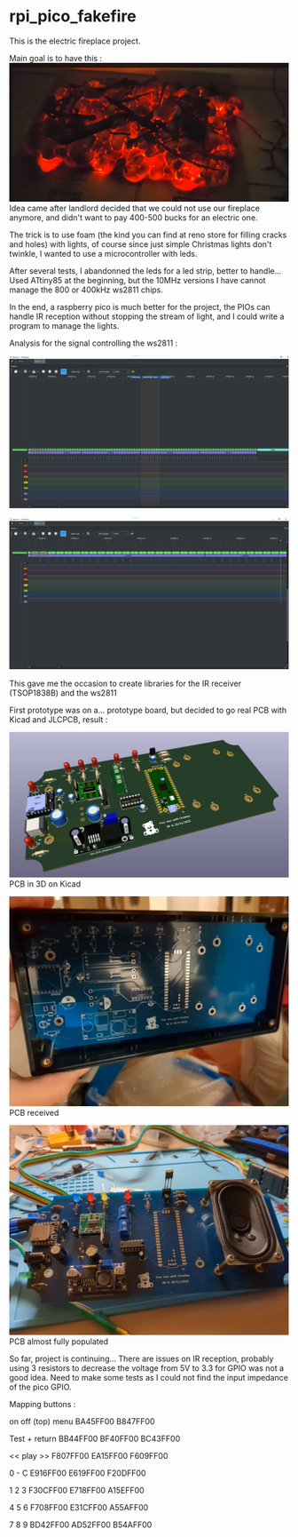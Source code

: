 # rpi_pico_fakefire

This is the electric fireplace project.

Main goal is to have this :
![alt text](/img/fire.png)
Idea came after landlord decided that we could not use our fireplace anymore, and didn't want to pay 400-500 bucks for an electric one.

The trick is to use foam (the kind you can find at reno store for filling cracks and holes) with lights, of course since just simple Christmas lights don't twinkle, I wanted to use a microcontroller with leds.

After several tests, I abandonned the leds for a led strip, better to handle... 
Used ATtiny85 at the beginning, but the 10MHz versions I have cannot manage the 800 or 400kHz ws2811 chips.

In the end, a raspberry pico is much better for the project, the PIOs can handle IR reception without stopping the stream of light, and I could write a program to manage the lights.


Analysis for the signal controlling the ws2811 :

![alt text](/img/analyze.jpg)

![alt text](/img/analyze2.jpg)

This gave me the occasion to create libraries for the IR receiver (TSOP1838B) and the ws2811


First prototype was on a... prototype board, but decided to go real PCB with Kicad and JLCPCB, result :

![alt text](/img/ff_pcb_3d.png)
PCB in 3D on Kicad


![alt text](/img/PCB_reception.jpeg)
PCB received


![alt text](/img/IMG_20230127_171639_069.jpg)
PCB almost fully populated

So far, project is continuing... There are issues on IR reception, probably using 3 resistors to decrease the voltage from 5V to 3.3 for GPIO was not a good idea.
Need to make some tests as I could not find the input impedance of the pico GPIO.



Mapping buttons : 

on off (top)                    menu
BA45FF00                        B847FF00

Test            +               return
BB44FF00        BF40FF00        BC43FF00

<<              play            >>
F807FF00        EA15FF00        F609FF00

0               -               C
E916FF00        E619FF00        F20DFF00

1               2               3
F30CFF00        E718FF00        A15EFF00

4               5               6
F708FF00        E31CFF00        A55AFF00

7               8               9
BD42FF00        AD52FF00        B54AFF00
